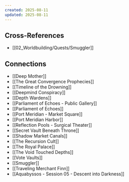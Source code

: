 ```yaml
---
created: 2025-08-11
updated: 2025-08-11
---
```




## Cross-References

- [[02_Worldbuilding/Quests/Smuggler]]


## Connections

- [[Deep Mother]]
- [[The Great Convergence Prophecies]]
- [[Timeline of the Drowning]]
- [[Deepmind Conspiracy]]
- [[Depth Wardens]]
- [[Parliament of Echoes - Public Gallery]]
- [[Parliament of Echoes]]
- [[Port Meridian - Market Square]]
- [[Port Meridian Harbor]]
- [[Reflection Pools - Surgical Theater]]
- [[Secret Vault Beneath Throne]]
- [[Shadow Market Canals]]
- [[The Recursion Cult]]
- [[The Royal Palace]]
- [[The Void Touched Depths]]
- [[Vote Vaults]]
- [[Smuggler]]
- [[Traveling Merchant Finn]]
- [[Aquabyssos - Session 05 - Descent into Darkness]]
